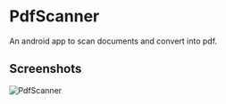 # PdfScanner

An android app to scan documents and convert into pdf.

## Screenshots

![PdfScanner](https://user-images.githubusercontent.com/95738812/233600584-ac3b456d-8108-4b4c-8e66-076852d241e0.jpeg)
